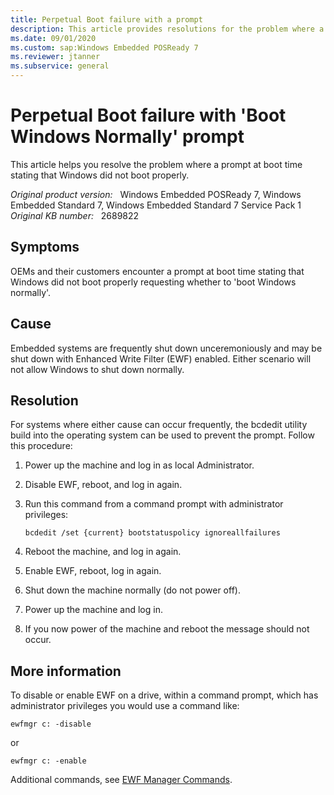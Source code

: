 ```yaml
---
title: Perpetual Boot failure with a prompt
description: This article provides resolutions for the problem where a prompt at boot time stating that Windows did not boot properly.
ms.date: 09/01/2020
ms.custom: sap:Windows Embedded POSReady 7
ms.reviewer: jtanner
ms.subservice: general
---
```

# Perpetual Boot failure with 'Boot Windows Normally' prompt

This article helps you resolve the problem where a prompt at boot time stating that Windows did not boot properly.

_Original product version:_ &nbsp; Windows Embedded POSReady 7, Windows Embedded Standard 7, Windows Embedded Standard 7 Service Pack 1  
_Original KB number:_ &nbsp; 2689822

## Symptoms

OEMs and their customers encounter a prompt at boot time stating that Windows did not boot properly requesting whether to 'boot Windows normally'.

## Cause

Embedded systems are frequently shut down unceremoniously and may be shut down with Enhanced Write Filter (EWF) enabled. Either scenario will not allow Windows to shut down normally.

## Resolution

For systems where either cause can occur frequently, the bcdedit utility build into the operating system can be used to prevent the prompt. Follow this procedure:

1. Power up the machine and log in as local Administrator.

1. Disable EWF, reboot, and log in again.

1. Run this command from a command prompt with administrator privileges:

    ```console
    bcdedit /set {current} bootstatuspolicy ignoreallfailures
    ```

1. Reboot the machine, and log in again.

1. Enable EWF, reboot, log in again.

1. Shut down the machine normally (do not power off).

1. Power up the machine and log in.

1. If you now power of the machine and reboot the message should not occur.

## More information

To disable or enable EWF on a drive, within a command prompt, which has administrator privileges you would use a command like:

```console
ewfmgr c: -disable
```

or

```console
ewfmgr c: -enable
```

Additional commands, see [EWF Manager Commands](/previous-versions/windows/embedded/ms940853(v=winembedded.5)).
